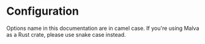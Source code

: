 # Configuration

Options name in this documentation are in camel case.
If you're using Malva as a Rust crate, please use snake case instead.

